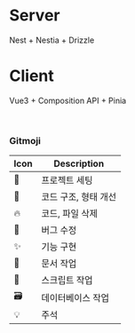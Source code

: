 # Server
Nest + Nestia + Drizzle

# Client
Vue3 + Composition API + Pinia

<br>

### Gitmoji
| **Icon** | **Description** |
|------|-------------|
|   🎉  | 프로젝트 세팅     |
|   🎨  | 코드 구조, 형태 개선 |
|  🔥   | 코드, 파일 삭제   |
|   🐛  | 버그 수정       |
|  ✨   | 기능 구현       |
|  📝   | 문서 작업       |
| 🔨 | 스크립트 작업 |
| 🗃 | 데이터베이스 작업 | 
| 💡 | 주석 |